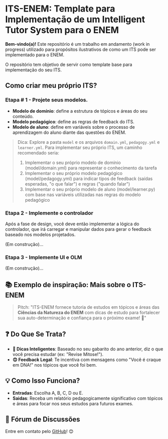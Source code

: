# ITS-ENEM: Template para Implementação de um Intelligent Tutor System para o ENEM

**Bem-vindo(a)!** Este repositório é um trabalho em andamento (work in progress) utilizado para propósitos ilustrativos de como um ITS pode ser implementado para o ENEM. 

O repositório tem objetivo de servir como template base para implementação do seu ITS. 

## Como criar meu próprio ITS?

### Etapa # 1 - Projete seus modelos.

- **Modelo de domínio**: define a estrutura de tópicos e áreas do seu conteúdo.
- **Modelo pedagógico**: define as regras de feedback do ITS.
- **Modelo de aluno**: define em variáveis sobre o processo de aprendizagem do aluno diante das questões do ENEM.

> Dica: Explore a pasta `model` e os arquivos `domain.yml`, `pedagogy.yml` e `learner.yml`. Para implementar seu próprio ITS, um caminho recomendado seria:
> 1. Implementar o seu próprio modelo de domínio (model/domain.yml) para representar o conhecimento da tarefa
> 2. Implementar o seu próprio modelo pedagógico (model/pedagogy.yml) para indicar tipos de feedback (saídas esperadas, "o que falar") e regras ("quando falar")
> 3. Implementar o seu próprio modelo de aluno (model/learner.py) com base nas variáveis utilizadas nas regras do modelo pedagógico


### Etapa 2 - Implemente o controlador

Após a fase de design, você deve então implementar a lógica do controlador, que irá carregar e manipular dados para gerar o feedback baseado nos modelos projetados. 

(Em construção)...


### Etapa 3 - Implemente UI e OLM

(Em construção)...


## 📚 Exemplo de inspiração: Mais sobre o ITS-ENEM

> Pitch: "ITS-ENEM fornece tutoria de estudos em tópicos e áreas das **Ciências da Natureza do ENEM** com dicas de estudo para fortalecer sua auto-determinação e confiança para o próximo exame! 🚀"

## ❓ Do Que Se Trata?
- **📝 Dicas Inteligentes**: Baseado no seu gabarito do ano anterior, diz o que você precisa estudar (ex: "Revise Mitose!").
- **😊 Feedback Legal**: Te incentiva com mensagens como "Você é craque em DNA!" nos tópicos que você foi bem.

## 💡 Como Isso Funciona?
- **Entradas**: Escolha A, B, C, D ou E.
- **Saidas**: Receba um relatório pedagogicamente significativo com tópicos e áreas para focar nos seus estudos para futuros exames.

## 💬 Fórum de Discussões
Entre em contato pelo [GitHub](https://github.com/adaj/its-enem/issues)! 😊
